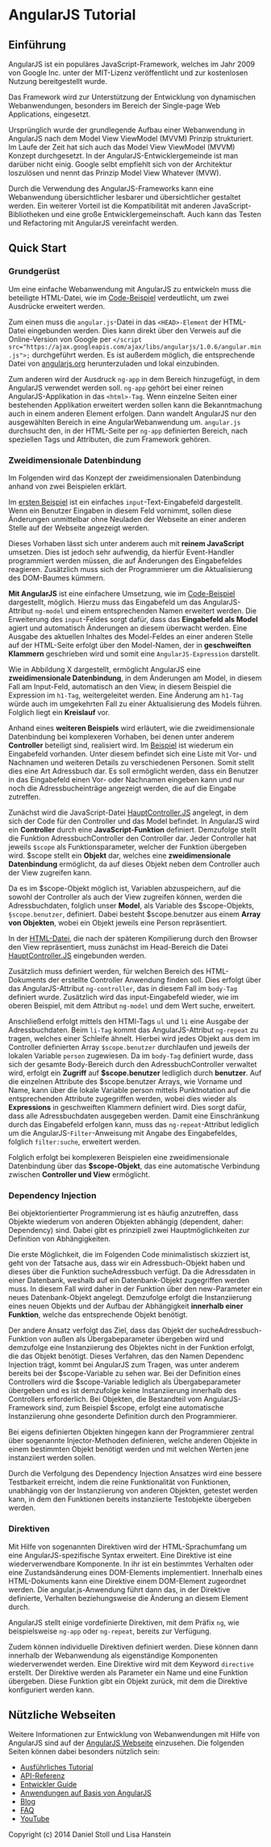 AngularJS Tutorial
=================

## Einführung 

AngularJS ist ein populäres JavaScript-Framework, welches im Jahr 2009 von Google Inc. unter der MIT-Lizenz veröffentlicht und zur kostenlosen Nutzung bereitgestellt wurde. 

Das Framework wird zur Unterstützung der Entwicklung von dynamischen Webanwendungen, besonders im Bereich der Single-page Web Applications, eingesetzt. 

Ursprünglich wurde der grundlegende Aufbau einer Webanwendung in AngularJS nach dem Model View ViewModel (MVVM) Prinzip strukturiert. 
Im Laufe der Zeit hat sich auch das Model View ViewModel (MVVM) Konzept durchgesetzt. 
In der AngularJS-Entwicklergemeinde ist man darüber nicht einig. Google selbt empfiehlt sich von der Architektur loszulösen und nennt das Prinzip Model View Whatever (MVW).

Durch die Verwendung des AngularJS-Frameworks kann eine Webanwendung übersichtlicher lesbarer und übersichtlicher gestaltet werden. Ein weiterer Vorteil ist die Kompatibilität mit anderen JavaScript-Bibliotheken und eine große Entwicklergemeinschaft. Auch kann das Testen und Refactoring mit AngularJS vereinfacht werden. 

## Quick Start

### Grundgerüst

Um eine einfache Webanwendung mit AngularJS zu entwickeln muss die beteiligte HTML-Datei, wie im [Code-Beispiel](https://github.com/dwstoll/dwstoll.github.io/blob/master/Codebeispiele/Grundgeruest.html) verdeutlicht, um zwei Ausdrücke erweitert werden. 

Zum einen muss die `angular.js`-Datei in das `<HEAD>-Element` der HTML-Datei eingebunden werden. Dies kann direkt über den Verweis auf die Online-Version von Google per `</script src="https://ajax.googleapis.com/ajax/libs/angularjs/1.0.6/angular.min.js">;` durchgeführt werden. Es ist außerdem möglich, die entsprechende Datei von [angularjs.org](angularjs.org) herunterzuladen und lokal einzubinden.

Zum anderen wird der Ausdruck `ng-app` in dem Bereich hinzugefügt, in dem AngularJS verwendet werden soll. 
`ng-app` gehört bei einer reinen AngularJS-Applikation in das `<html>-Tag`. Wenn einzelne Seiten einer bestehenden Applikation erweitert werden sollen kann die Bekanntmachung auch in einem anderen Element erfolgen. Dann wandelt AngularJS nur den ausgewählten Bereich in eine AngularWebanwendung um. `angular.js` durchsucht den, in der HTML-Seite per `ng-app` definierten Bereich, nach speziellen Tags und Attributen, die zum Framework gehören.

### Zweidimensionale Datenbindung

Im Folgenden wird das Konzept der zweidimensionalen Datenbindung anhand von zwei Beispielen erklärt. 

Im [ersten Beispiel](http://dwstoll.github.io/Codebeispiele/Daten-Bindung.html) ist ein einfaches `input`-Text-Eingabefeld dargestellt. Wenn ein Benutzer Eingaben in diesem Feld vornimmt, sollen diese Änderungen unmittelbar ohne Neuladen der Webseite an einer anderen Stelle auf der Webseite angezeigt werden. 

Dieses Vorhaben lässt sich unter anderem auch mit **reinem JavaScript** umsetzen. Dies ist jedoch sehr aufwendig, da hierfür Event-Handler programmiert werden müssen, die auf Änderungen des Eingabefeldes reagieren. Zusätzlich muss sich der Programmierer um die Aktualisierung des DOM-Baumes kümmern.

**Mit AngularJS** ist eine einfachere Umsetzung, wie im [Code-Beispiel](https://github.com/dwstoll/dwstoll.github.io/blob/master/Codebeispiele/Daten-Bindung.html) dargestellt, möglich. Hierzu muss das Eingabefeld um das AngularJS-Attribut `ng-model` und einem entsprechenden Namen erweitert werden. Die Erweiterung des `input`-Feldes sorgt dafür, dass das **Eingabefeld als Model** agiert und automatisch Änderungen an diesem überwacht werden. Eine Ausgabe des aktuellen Inhaltes des Model-Feldes an einer anderen Stelle auf der HTML-Seite erfolgt über den Model-Namen, der in **geschweiften Klammern** geschrieben wird und somit eine `AngularJS-Expression` darstellt. 

Wie in Abbildung X dargestellt, ermöglicht AngularJS eine **zweidimensionale Datenbindung**, in dem Änderungen am Model, in diesem Fall am Input-Feld, automatisch an den View, in diesem Beispiel die Expression im `h1-Tag`, weitergeleitet werden. Eine Änderung am `h1-Tag` würde auch im umgekehrten Fall zu einer Aktualisierung des Models führen. Folglich liegt ein **Kreislauf** vor.


Anhand eines **weiteren Beispiels** wird erläutert, wie die zweidimensionale Datenbindung bei komplexeren Vorhaben, bei denen unter anderem **Controller** beteiligt sind, realisiert wird. Im [Beispiel](http://dwstoll.github.io/Codebeispiele/Adressbuch.html) ist wiederum ein Eingabefeld vorhanden. Unter diesem befindet sich eine Liste mit Vor- und Nachnamen und weiteren Details zu verschiedenen Personen. Somit stellt dies eine Art Adressbuch dar. Es soll ermöglicht werden, dass ein Benutzer in das Eingabefeld einen Vor- oder Nachnamen eingeben kann und nur noch die Adressbucheinträge angezeigt werden, die auf die Eingabe zutreffen.

Zunächst wird die JavaScript-Datei [HauptController.JS](https://github.com/dwstoll/dwstoll.github.io/blob/master/Codebeispiele/HauptController.js) angelegt, in dem sich der Code für den Controller und das Model befindet. In AngularJS wird ein **Controller** durch eine **JavaScript-Funktion** definiert. Demzufolge stellt die Funktion AdressbuchController den Controller dar. Jeder Controller hat jeweils `$scope` als Funktionsparameter, welcher der Funktion übergeben wird. $scope stellt ein **Objekt** dar, welches eine **zweidimensionale Datenbindung** ermöglicht, da auf dieses Objekt neben dem Controller auch der View zugreifen kann. 

Da es im $scope-Objekt möglich ist, Variablen abzuspeichern, auf die sowohl der Controller als auch der View zugreifen können,  werden die Adressbuchdaten, folglich unser **Model**, als Variable des $scope-Objekts, `§scope.benutzer`, definiert. Dabei besteht $scope.benutzer aus einem **Array von Objekten**, wobei ein Objekt jeweils eine Person repräsentiert. 

In der [HTML-Datei](https://github.com/dwstoll/dwstoll.github.io/blob/master/Codebeispiele/Adressbuch.html), die nach der späteren Kompilierung durch den Browser den View repräsentiert, muss zunächst im Head-Bereich die Datei [HauptController.JS](https://github.com/dwstoll/dwstoll.github.io/blob/master/Codebeispiele/HauptController.js) eingebunden werden.

Zusätzlich muss definiert werden, für welchen Bereich des HTML-Dokuments der erstellte Controller Anwendung finden soll. Dies erfolgt über das AngularJS-Attribut `ng-controller`, das in diesem Fall im `body-Tag` definiert wurde. Zusätzlich wird das input-Eingabefeld wieder, wie im oberen Beispiel, mit dem Attribut `ng-model` und dem Wert suche, erweitert. 

Anschließend erfolgt mittels den HTMl-Tags `ul` und `li` eine Ausgabe der Adressbuchdaten. Beim `li-Tag` kommt das AngularJS-Attribut `ng-repeat` zu tragen, welches einer Schleife ähnelt. Hierbei wird jedes Objekt aus dem im Controller definierten Array `$scope.benutzer`  durchlaufen und jeweils der lokalen Variable `person` zugewiesen. Da im `body-Tag` definiert wurde, dass sich der gesamte Body-Bereich durch den AdressbuchController verwaltet wird, erfolgt ein **Zugriff** auf **$scope.benutzer** ledliglich durch **benutzer**. Auf die einzelnen Attribute des $scope.benutzer Arrays, wie Vorname und Name, kann über die lokale Variable person mittels Punktnotation auf die  entsprechenden Attribute zugegriffen werden, wobei dies wieder als **Expressions** in geschweiften Klammern definiert wird. Dies sorgt dafür, dass alle Adressbuchdaten ausgegeben werden. Damit eine Einschränkung durch das Eingabefeld erfolgen kann, muss das `ng-repeat`-Attribut lediglich um die AngularJS-`Filter`-Anweisung mit Angabe des Eingabefeldes, folglich `filter:suche`, erweitert werden.

Folglich erfolgt bei komplexeren Beispielen eine zweidimensionale Datenbindung über das **$scope-Objekt**, das eine automatische Verbindung zwischen **Controller und View** ermöglicht. 
### Dependency Injection
Bei objektorientierter Programmierung ist es häufig anzutreffen, dass Objekte wiederum von anderen Objekten abhängig (dependent, daher: Dependency) sind. Dabei gibt es prinzipiell zwei Hauptmöglichkeiten zur Definition von Abhängigkeiten. 

Die erste Möglichkeit, die im Folgenden Code minimalistisch skizziert ist, geht von der Tatsache aus, dass wir ein Adressbuch-Objekt haben und dieses über die Funktion sucheAdressbuch verfügt. Da die Adressdaten in einer Datenbank, weshalb auf ein Datenbank-Objekt zugegriffen werden muss. In diesem Fall wird daher in der Funktion über den new-Parameter ein neues Datenbank-Objekt angelegt. Demzufolge erfolgt die Instanziierung eines neuen Objekts und der Aufbau der Abhängigkeit **innerhalb einer Funktion**, welche das entsprechende Objekt benötigt.

Der andere Ansatz verfolgt das Ziel, dass das Objekt der sucheAdressbuch-Funktion von außen als Übergabeparameter übergeben wird und demzufolge eine Instanziierung des Objektes nicht in der Funktion erfolgt, die das Objekt benötigt. Dieses Verfahren, das den Namen Dependenc Injection trägt, kommt bei AngularJS zum Tragen, was unter anderem bereits bei der $scope-Variable zu sehen war. Bei der Definition eines Controllers wird die $scope-Variable lediglich als Übergabeparameter übergeben und es ist demzufolge keine Instanziierung innerhalb des Controllers erforderlich. Bei Objekten, die Bestandteil vom AngularJS-Framework sind, zum Beispiel $scope, erfolgt eine automatische Instanziierung ohne gesonderte Definition durch den Programmierer.

Bei eigens definierten Objekten hingegen kann der Programmierer zentral über sogenannte Injector-Methoden definieren, welche anderen Objekte in einem bestimmten Objekt benötigt werden und mit welchen Werten jene instanziiert werden sollen.

Durch die Verfolgung des Dependency Injection Ansatzes wird eine bessere Testbarkeit erreicht, indem die reine Funktionalität von Funktionen, unabhängig von der Instanziierung von anderen Objekten, getestet werden kann, in dem den Funktionen bereits instanziierte Testobjekte übergeben werden.  

### Direktiven

Mit Hilfe von sogenannten Direktiven wird der HTML-Sprachumfang um eine AngularJS-spezifische Syntax erweitert. 
Eine Direktive ist eine wiederverwendbare Komponente. In ihr ist ein bestimmtes Verhalten oder eine Zustandsänderung eines DOM-Elements implementiert. Innerhalb eines HTML-Dokuments kann eine Direktive einem DOM-Element zugeordnet werden. Die angular.js-Anwendung führt dann das, in der Direktive definierte, Verhalten beziehungsweise die Änderung an diesem Element durch.

AngularJS stellt einige vordefinierte Direktiven, mit dem Präfix `ng`, wie beispielsweise `ng-app` oder `ng-repeat`, bereits zur Verfügung. 

Zudem können individuelle Direktiven definiert werden. Diese können dann innerhalb der Webanwendung als eigenständige Komponenten wiederverwendet werden.
Eine Direktive wird mit dem Keyword `directive` erstellt. Der Direktive werden als Parameter ein Name und eine Funktion übergeben. Diese Funktion gibt ein Objekt zurück, mit dem die Direktive konfiguriert werden kann.

## Nützliche Webseiten

Weitere Informationen zur Entwicklung von Webanwendungen mit Hilfe von AngularJS sind auf der [AngularJS Webseite](https://angularjs.org/) einzusehen.
Die folgenden Seiten können dabei besonders nützlich sein:

- [Ausführliches Tutorial](https://docs.angularjs.org/tutorial)
- [API-Referenz](https://docs.angularjs.org/api)
- [Entwickler Guide](https://docs.angularjs.org/guide)
- [Anwendungen auf Basis von AngularJS](https://builtwith.angularjs.org/)
- [Blog](http://blog.angularjs.org/)
- [FAQ](https://docs.angularjs.org/misc/faq)
- [YouTube](https://www.youtube.com/user/angularjs)


Copyright (c) 2014 Daniel Stoll und Lisa Hanstein

